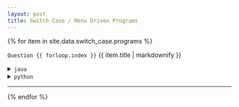 ```yaml
---
layout: post
title: Switch Case / Menu Driven Programs
---
```


{% for item in site.data.switch_case.programs %}

<code>Question {{ forloop.index }}</code>
{{ item.title | markdownify }}

<div class="container content">

<!--- java section --->
<details>
    <summary><code>java</code></summary>
    <p>
        {% highlight java %}
        {% if item.code == '' %}
            //{{ site.pending }}
        {% else %}
            {{ item.code }}
        {% endif %}
        {% endhighlight %}
    </p>
</details>

<!--- python section --->
<details>
    <summary><code>python</code></summary>
    <p>
        {% highlight python %}
        {% if item.python == null %}
            #{{ site.pending }}
        {% else %}
            {{ item.python }}
        {% endif %}
        {% endhighlight %}
    </p>
</details>

</div>
<hr>


{% endfor %}
